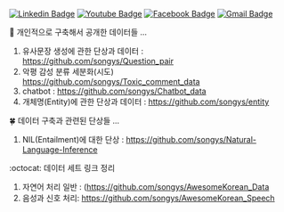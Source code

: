 




 
	
  [![Linkedin Badge](https://img.shields.io/badge/-LinkedIn-blue?style=flat-square&logo=Linkedin&logoColor=white&link=https://www.linkedin.com/in/https://www.linkedin.com/in/%EC%98%81%EC%88%99-%EC%86%A1-768491b0/)](https://www.linkedin.com/in/%EC%98%81%EC%88%99-%EC%86%A1-768491b0/)  [![Youtube Badge](https://img.shields.io/badge/Youtube-ff0000?style=flat-square&logo=youtube&link=https://www.youtube.com/channel/UC6kHTx_z0XmU9TFKqzvJ9TQ)](https://www.youtube.com/channel/UC6kHTx_z0XmU9TFKqzvJ9TQ/videos?view=57&flow=grid)  [![Facebook Badge](https://img.shields.io/badge/facebook-1877f2?style=flat-square&logo=facebook&logoColor=white&link=https://www.facebook.com/youngsook.song.1)](https://www.facebook.com/youngsook.song.1) [![Gmail Badge](https://img.shields.io/badge/Gmail-d14836?style=flat-square&logo=Gmail&logoColor=white&link=mailto:klanguage1004@gmail.com)](mailto:klanguage1004@gmail.com)
  
  
  
  
  :cherry_blossom: 개인적으로 구축해서 공개한 데이터들 ...              
  1. 유사문장 생성에 관한 단상과 데이터 :  https://github.com/songys/Question_pair               
  2. 악평 감성 분류 세분화(시도) https://github.com/songys/Toxic_comment_data     
  3. chatbot :    https://github.com/songys/Chatbot_data  
  4. 개체명(Entity)에 관한 단상과 데이터  : https://github.com/songys/entity              
  
  
  :four_leaf_clover: 데이터 구축과 관련된 단상들 ...      
  
  1. NIL(Entailment)에 대한 단상  :  https://github.com/songys/Natural-Language-Inference


  :octocat: 데이터 세트 링크 정리                       
  1. 자연어 처리 일반 : (https://github.com/songys/AwesomeKorean_Data              
  2. 음성과 신호 처리: https://github.com/songys/AwesomeKorean_Speech                
  
  
  
  
  
  
  
  

